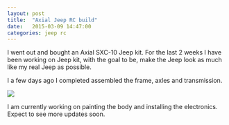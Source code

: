 ```yaml
---
layout: post
title:  "Axial Jeep RC build"
date:   2015-03-09 14:47:00
categories: jeep rc 
---
```

I went out and bought an Axial SXC-10 Jeep kit.  For the last 2 weeks I have been working on Jeep kit, with the goal to be, make the Jeep look as much like my real Jeep as possible.

I a few days ago I completed assembled the frame, axles and transmission.  

<img src="http://photography.kringles.org/gallery3/var/resizes/JeepRC/2015-02-28%2020_46_28.jpg?m=1425937734">

I am currently working on painting the body and installing the electronics.  Expect to see more updates soon.
